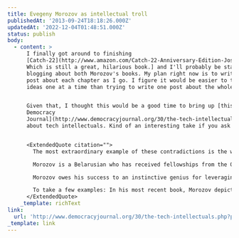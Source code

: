 ```yaml
---
title: Evegeny Morozov as intellectual troll
publishedAt: '2013-09-24T18:18:26.000Z'
updatedAt: '2022-12-04T01:48:51.000Z'
status: publish
body:
  - content: >
      I finally got around to finishing
      [Catch-22](http://www.amazon.com/Catch-22-Anniversary-Edition-Joseph-Heller/dp/1451626657),\[1.
      Which is still a great, hilarious book.] and I'll probably be starting and
      blogging about both Morozov's books. My plan right now is to write a blog
      post about each chapter as I go. I figure it would be easier to tackle his
      ideas one at a time than trying to write one post about the whole book.


      Given that, I thought this would be a good time to bring up [this piece in
      Democracy
      Journal](http://www.democracyjournal.org/30/the-tech-intellectuals.php?page=all)
      about tech intellectuals. Kind of an interesting take if you ask me:


      <ExtendedQuote citation="">
        The most extraordinary example of these contradictions is the well-known cyber-pessimist Evgeny Morozov. Trolls–commentators who flout the norms of a given community in order to spur angry responses–are ubiquitous on the Internet. Morozov's success shows how trolling can be a viable business model for aspiring public intellectuals.

        Morozov is a Belarusian who has received fellowships from the Open Society Institute, Yahoo!, the New America Foundation, and Stanford University. He once believed that new technologies had great political benefits, but has spent the last several years vigorously and repeatedly denouncing the "techno-utopianism" and "Internet-centrism" of other technology-focused public intellectuals. His brand identity is harsh denunciation. Morozov's first book, The Net Delusion, took aim at some of the more ludicrous claims about how the Internet spread democracy worldwide. His second, To Save Everything, Click Here, tries to do the same trick for technology-focused efforts to "solve" problems as varied as fixing potholes and stopping terrorism.

        Morozov owes his success to an instinctive genius for leveraging the weaknesses of the system against itself. He shows how the attention economy can be hacked by someone sufficiently dedicated to making himself into a public nuisance. Morozov attacks prominent public intellectuals of technology, denigrating their motivations and distorting their arguments (sometimes to the point of intimating that these people are saying the opposite of what they do say). He then purports to refute the caricatures that he himself has created, and waits for the outraged reaction and ensuing controversy to attract attention.

        To take a few examples: In his most recent book, Morozov depicts MIT Media Lab researcher Ethan Zuckerman, who repeatedly argues against grandiose claims that the Internet will bring the world closer together, as insisting that "the reason people from Idaho have not yet talked to people from India–except when on hold with a call center in Bangalore–is that \[inadequate] technology somehow has stood in the way." Likewise in Morozov's telling, Jonathan Zittrain, who wants open-Internet advocates to accept the need for security and safe zones, becomes a zealot opposed to gatekeeping in nearly every form. Lessig, a notoriously mild-mannered constitutional law professor, is condemned for his "fanatical dedication to the religion of Internetcentrism." The unflappable Clay Shirky "brims with populist, antiestablishment rage." And so on.
      </ExtendedQuote>
    _template: richText
link:
  url: 'http://www.democracyjournal.org/30/the-tech-intellectuals.php?page=all'
_template: link
---
```


